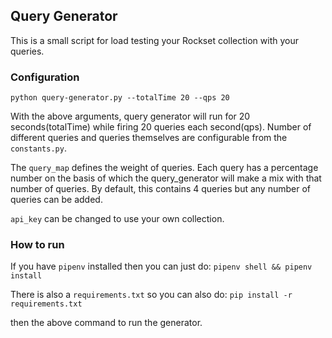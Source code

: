 ## Query Generator

This is a small script for load testing your Rockset collection with your queries.

### Configuration

`python query-generator.py --totalTime 20 --qps 20`

With the above arguments, query generator will run for 20 seconds(totalTime) while firing 20 queries each second(qps).
Number of different queries and queries themselves are configurable from the `constants.py`.

The `query_map` defines the weight of queries. Each query has a percentage number on the basis of which the query_generator will make a mix with that number of queries. By default, this contains 4 queries but any number of queries can be added.

`api_key` can be changed to use your own collection.

### How to run

If you have `pipenv` installed then you can just do: `pipenv shell && pipenv install`

There is also a `requirements.txt` so you can also do: `pip install -r requirements.txt`

then the above command to run the generator.